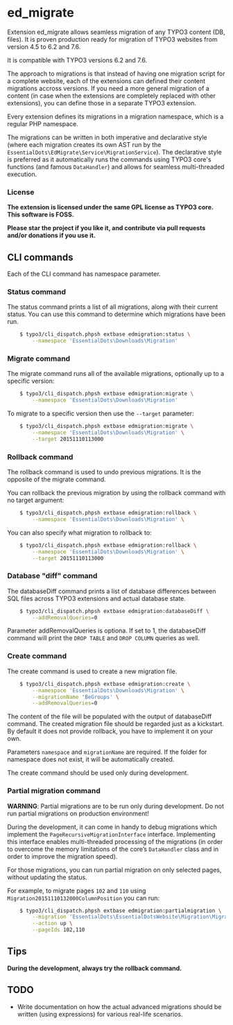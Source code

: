 # ed_migrate

Extension ed_migrate allows seamless migration of any TYPO3 content (DB, files). It is proven production
ready for migration of TYPO3 websites from version 4.5 to 6.2 and 7.6.

It is compatible with TYPO3 versions 6.2 and 7.6.

The approach to migrations is that instead of having one migration script for a complete website, 
each of the extensions can defined their content migrations accross versions. If you need a more general
migration of a content (in case when the extensions are completely replaced with other extensions), you
can define those in a separate TYPO3 extension.

Every extension defines its migrations in a migration namespace, which is a regular PHP namespace.

The migrations can be written in both imperative and declarative style (where each migration creates 
its own AST run by the `EssentialDots\EdMigrate\Service\MigrationService`). The declarative style is 
preferred as it automatically runs the commands using TYPO3 core's functions (and famous `DataHandler`)
and allows for seamless multi-threaded execution.

### License

**The extension is licensed under the same GPL license as TYPO3 core. This software is FOSS.**

**Please star the project if you like it, and contribute via pull requests and/or donations if you
use it.**

## CLI commands

Each of the CLI command has namespace parameter.

###  Status command

The status command prints a list of all migrations, along with their current status. You can use this 
command to determine which migrations have been run.

```bash
    $ typo3/cli_dispatch.phpsh extbase edmigration:status \
        --namespace 'EssentialDots\Downloads\Migration'
```

### Migrate command

The migrate command runs all of the available migrations, optionally up to a specific version:

```bash
    $ typo3/cli_dispatch.phpsh extbase edmigration:migrate \
        --namespace 'EssentialDots\Downloads\Migration'
```

To migrate to a specific version then use the `--target` parameter:

```bash
    $ typo3/cli_dispatch.phpsh extbase edmigration:migrate \
        --namespace 'EssentialDots\Downloads\Migration' \
        --target 20151110113000
```

### Rollback command

The rollback command is used to undo previous migrations. It is the opposite of the migrate command.

You can rollback the previous migration by using the rollback command with no target argument:

```bash
    $ typo3/cli_dispatch.phpsh extbase edmigration:rollback \
        --namespace 'EssentialDots\Downloads\Migration' \
```

You can also specify what migration to rollback to:

```bash
    $ typo3/cli_dispatch.phpsh extbase edmigration:rollback \
        --namespace 'EssentialDots\Downloads\Migration' \
        --target 20151110113000
```

### Database "diff" command

The databaseDiff command prints a list of database differences between SQL files across TYPO3 
extensions and actual database state.

```bash
    $ typo3/cli_dispatch.phpsh extbase edmigration:databaseDiff \
        --addRemovalQueries=0
```

Parameter addRemovalQueries is optiona. If set to 1, the databaseDiff command will print the 
`DROP TABLE` and `DROP COLUMN` queries as well.

### Create command

The create command is used to create a new migration file.

```bash
    $ typo3/cli_dispatch.phpsh extbase edmigration:create \
        --namespace 'EssentialDots\Downloads\Migration' \
        --migrationName 'BeGroups' \
        --addRemovalQueries=0
```

The content of the file will be populated with the output of databaseDiff command. 
The created migration file should be regarded just as a kickstart. By default it does 
not provide rollback, you have to implement it on your own.

Parameters `namespace` and `migrationName` are required. If the folder for namespace does 
not exist, it will be automatically created.

The create command should be used only during development.

### Partial migration command

**WARNING**: Partial migrations are to be run only during development. Do not run 
partial migrations on production environment!

During the development, it can come in handy to debug migrations which implement the 
`PageRecursiveMigrationInterface` interface. Implementing this interface enables 
multi-threaded processing of the migrations (in order to overcome the memory 
limitations of the core’s `DataHandler` class and in order to improve the migration speed).


For those migrations, you can run partial migration on only selected pages, without 
updating the status.

For example, to migrate pages `102` and `110` using `Migration20151110132000ColumnPosition` 
you can run:

```bash
    $ typo3/cli_dispatch.phpsh extbase edmigration:partialmigration \
        --migration 'EssentialDots\EssentialDotsWebsite\Migration\Migration20151110132000ColumnPosition' \
        --action up \
        --pageIds 102,110
```

## Tips

**During the development, always try the rollback command.**

## TODO

* Write documentation on how the actual advanced migrations should be written (using expressions) for 
various real-life scenarios.